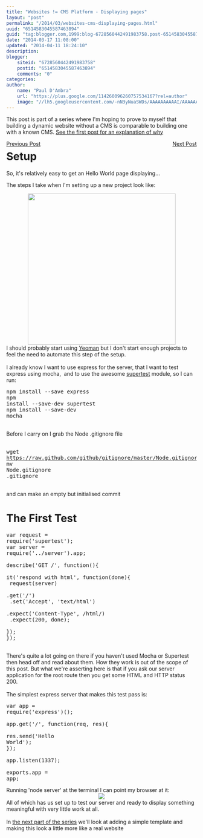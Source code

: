 ```yaml
---
title: "Websites != CMS Platform - Displaying pages"
layout: "post"
permalink: "/2014/03/websites-cms-displaying-pages.html"
uuid: "6514583045587463894"
guid: "tag:blogger.com,1999:blog-6728560442491983758.post-6514583045587463894"
date: "2014-03-17 11:08:00"
updated: "2014-04-11 18:24:10"
description: 
blogger:
    siteid: "6728560442491983758"
    postid: "6514583045587463894"
    comments: "0"
categories: 
author: 
    name: "Paul D'Ambra"
    url: "https://plus.google.com/114260096260757534167?rel=author"
    image: "//lh5.googleusercontent.com/-nN3yNuaSWDs/AAAAAAAAAAI/AAAAAAAABQU/ESeyTW5Duf0/s512-c/photo.jpg"
---
```


This post is part of a series where I'm hoping to prove to myself that building a dynamic website without a CMS is comparable to building one with a known CMS. [See the first post for an explanation of why](http://mindlessramblingnonsense.blogspot.co.uk/2014/02/websites-cms.html)

<div style="text-align: right;"><a href="http://mindlessramblingnonsense.blogspot.co.uk/2014/02/websites-cms.html" style="float: left;">Previous Post</a><a href="http://mindlessramblingnonsense.blogspot.co.uk/2014/03/website-cms-display-pages-part-2.html" style="float: right;">Next Post</a></div><h1 style="clear: both;">Setup</h1>So, it's relatively easy to get an Hello World page displaying... 

<!--more-->

The steps I take when I'm setting up a new project look like:<br /><div class="separator" style="clear: both; text-align: center;"><a href="http://1.bp.blogspot.com/-bOVBV3wcEbE/Uya7PQnFeMI/AAAAAAAANOA/Hz_2p5XZpOY/s1600/Screenshot+2014-03-17+09.05.33.png" imageanchor="1" style="margin-left: 1em; margin-right: 1em;"><img border="0" src="http://1.bp.blogspot.com/-bOVBV3wcEbE/Uya7PQnFeMI/AAAAAAAANOA/Hz_2p5XZpOY/s1600/Screenshot+2014-03-17+09.05.33.png" height="400" width="391" /></a></div><div class="separator" style="clear: both; text-align: left;">I should probably start using <a href="http://yeoman.io/" target="_blank">Yeoman</a> but I don't start enough projects to feel the need to automate this step of the setup.</div><div class="separator" style="clear: both; text-align: left;"><br /></div><div class="separator" style="clear: both; text-align: left;">I already know I want to use express for the server, that I want to test express using mocha, &nbsp;and to use the awesome <a href="https://github.com/visionmedia/supertest" target="_blank">supertest</a> module, so I can run:&nbsp;</div><pre>npm install --save express<br />npm install --save-dev supertest<br />npm install --save-dev mocha<br /></pre><br /><div class="separator" style="clear: both;">Before I carry on I grab the Node .gitignore file</div><div class="separator" style="clear: both;"><br /></div><pre>wget https://raw.github.com/github/gitignore/master/Node.gitignore<br />mv Node.gitignore .gitignore<br /></pre><div class="separator" style="clear: both;"><br /></div><div class="separator" style="clear: both;">and can make an empty but initialised commit</div><h1 style="clear: both;">The First Test</h1><div><pre class="brush: js">var request = require('supertest');<br />var server = require('../server').app;<br /><br />describe('GET /', function(){<br /> it('respond with html', function(done){<br />   request(server)<br />      .get('/')<br />      .set('Accept', 'text/html')<br />      .expect('Content-Type', /html/)<br />      .expect(200, done);<br />   });<br />});<br /></pre><div><br /></div><div>There's quite a lot going on there if you haven't used Mocha or Supertest then head off and read about them. How they work is out of the scope of this post. But what we're asserting here is that if you ask our server application for the root route then you get some HTML and HTTP status 200.</div><div><br /></div><div>The simplest express server that makes this test pass is:</div><pre class="brush: js">var app = require('express')();<br /><br />app.get('/', function(req, res){<br />  res.send('Hello World');<br />});<br /><br />app.listen(1337);<br /><br />exports.app = app;<br /></pre><div>Running 'node server' at the terminal I can point my browser at it:</div><div></div><div class="separator" style="clear: both; text-align: center;"><a href="http://2.bp.blogspot.com/-8RKwf5NLHDc/UybPd8r9L0I/AAAAAAAANQA/rb_3_4W-22c/s1600/Screenshot+2014-03-17+10.32.47.png" imageanchor="1" style="margin-left: 1em; margin-right: 1em;"><img border="0" src="http://2.bp.blogspot.com/-8RKwf5NLHDc/UybPd8r9L0I/AAAAAAAANQA/rb_3_4W-22c/s1600/Screenshot+2014-03-17+10.32.47.png" /></a></div><div>All of which has us set up to test our server and ready to display something meaningful with very little work at all.<br /><br />In <a href="http://mindlessramblingnonsense.blogspot.co.uk/2014/03/website-cms-display-pages-part-2.html">the next part of the series</a> we'll look at adding a simple template and making this look a little more like a real website</div></div>
</div>
